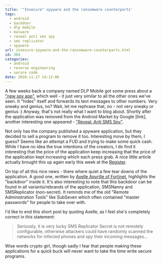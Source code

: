 ```yaml
---
title: '"Insecure" spyware and the ransomware counterparts'
tags:
  - android
  - backdoor
  - dlp mobile
  - malware
  - reveal anti sms spy
  - sms replicator
  - spyware
url: insecure-spyware-and-the-ransomware-counterparts.html
id: 384
categories:
  - android
  - reverse engineering
  - secure code
date: 2010-11-17 14:12:06
---
```


A few weeks back a company named DLP Mobile got some press about a ["new spy app"](http://bits.blogs.nytimes.com/2010/10/27/android-app-forwards-private-text-messages/?src=twt&twt=nytimesbits#), which well - it just very similar to all the other ones we've seen. It "hides" itself and forwards its text messages to other numbers. Very sneaky and genius, no? Wait, let me rephrase that, no - not very sneaky or genius :) Anyway, that's not really what I want to blog about. Shortly after the application was removed from the Android Market by Google \[link\], another interesting one appeared - ["Reveal: Anti SMS Spy"](http://www.androlib.com/android.application.com-dlp-smssecretreplicatorfinder-qnjnx.aspx).

Not only has the company published a spyware application, but they decided to sell a program to remove it too. Interesting move by them, I guess? Seems like an attempt a FUD and trying to make some quick cash. While I have no idea the true intentions of the creators, I do find it interesting that the price of the application keep increasing that the price of the application kept increasing which each press grab. A nice little article actually brought this up again early this week at the [Register](http://www.theregister.co.uk/2010/11/16/android_spyware/).

On top of all this nice news - there where quiet a few tear downs of the application. A good one, written by [Axelle Apvrille of Fortinet](http://blog.fortinet.com/hidden-feature-in-android-spyware/), highlights the "backdoor" inside it. It's also interesting to note that this backdoor can be found in all variants/rebrands of the application, SMSNanny and SMSReplicator (non-secret). It reminds me of the old "Remote Administration Tools" like SubSeven which often contained "master passwords" for people to take over with.

I'd like to end this short post by quoting Axelle, as I feel she's completely correct in this statement:

> Seriously, it is very lucky SMS Replicator Secret is not remotely configurable, otherwise attackers could have randomly scanned the networks for infected phones and spy their incoming messages…

Wise words crypto girl, though sadly I fear that people making these applications for a quick buck will never want to take the time write secure programs.